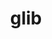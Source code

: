 ---
title: "glib"
layout: cache
categories: [package, develop-2023-11-19]
meta: {"versions": ["2.78.0"], "compilers": ["gcc@=11.1.0", "gcc@=11.4.0", "gcc@=7.5.0", "gcc@=9.4.0", "oneapi@=2023.2.0"], "oss": ["ubuntu18.04", "ubuntu20.04", "ubuntu22.04"], "platforms": ["linux"], "targets": ["neoverse_v1", "ppc64le", "x86_64_v3"], "stacks": ["data-vis-sdk", "e4s", "e4s-neoverse_v1", "e4s-oneapi", "e4s-power", "radiuss", "root", "tutorial"], "num_specs": 7, "num_specs_by_stack": {"root": 7, "radiuss": 1, "e4s-neoverse_v1": 1, "e4s-power": 1, "data-vis-sdk": 1, "e4s": 1, "e4s-oneapi": 1, "tutorial": 1}}
spec_details: [{"hash": "hc7mkpfaibxsbrsv4b4wap7hvsnfsspi", "compiler": "gcc@=7.5.0", "versions": ["2.78.0"], "os": "ubuntu18.04", "platform": "linux", "target": "x86_64_v3", "variants": ["build_system=meson", "buildtype=release", "default_library=shared", "~libmount", "patches=2c25d7b", "~strip", "tracing=none"], "stacks": ["root", "radiuss"], "size": "-", "tarball": "https://binaries.spack.io/releases/develop-2023-11-19/build_cache/linux-ubuntu18.04-x86_64_v3/gcc-7.5.0/glib-2.78.0/linux-ubuntu18.04-x86_64_v3-gcc-7.5.0-glib-2.78.0-hc7mkpfaibxsbrsv4b4wap7hvsnfsspi.spack"}, {"hash": "6ltyqmtudrwanlivdos4ropbbu2x7der", "compiler": "gcc@=11.4.0", "versions": ["2.78.0"], "os": "ubuntu20.04", "platform": "linux", "target": "neoverse_v1", "variants": ["build_system=meson", "buildtype=release", "default_library=shared", "~libmount", "patches=2c25d7b", "~strip", "tracing=none"], "stacks": ["e4s-neoverse_v1", "root"], "size": "-", "tarball": "https://binaries.spack.io/releases/develop-2023-11-19/build_cache/linux-ubuntu20.04-neoverse_v1/gcc-11.4.0/glib-2.78.0/linux-ubuntu20.04-neoverse_v1-gcc-11.4.0-glib-2.78.0-6ltyqmtudrwanlivdos4ropbbu2x7der.spack"}, {"hash": "rgkekewkibmuptitb2tr6q2su5clhazu", "compiler": "gcc@=9.4.0", "versions": ["2.78.0"], "os": "ubuntu20.04", "platform": "linux", "target": "ppc64le", "variants": ["build_system=meson", "buildtype=release", "default_library=shared", "~libmount", "patches=2c25d7b", "~strip", "tracing=none"], "stacks": ["e4s-power", "root"], "size": "-", "tarball": "https://binaries.spack.io/releases/develop-2023-11-19/build_cache/linux-ubuntu20.04-ppc64le/gcc-9.4.0/glib-2.78.0/linux-ubuntu20.04-ppc64le-gcc-9.4.0-glib-2.78.0-rgkekewkibmuptitb2tr6q2su5clhazu.spack"}, {"hash": "evwr3nxj7lwr4cth7oijabdxzqtqwl7a", "compiler": "gcc@=11.1.0", "versions": ["2.78.0"], "os": "ubuntu20.04", "platform": "linux", "target": "x86_64_v3", "variants": ["build_system=meson", "buildtype=release", "default_library=shared", "~libmount", "patches=2c25d7b", "~strip", "tracing=none"], "stacks": ["root", "data-vis-sdk"], "size": "-", "tarball": "https://binaries.spack.io/releases/develop-2023-11-19/build_cache/linux-ubuntu20.04-x86_64_v3/gcc-11.1.0/glib-2.78.0/linux-ubuntu20.04-x86_64_v3-gcc-11.1.0-glib-2.78.0-evwr3nxj7lwr4cth7oijabdxzqtqwl7a.spack"}, {"hash": "3yxppifatr4xhqkdhtk5rqo3ayslyiau", "compiler": "gcc@=11.4.0", "versions": ["2.78.0"], "os": "ubuntu20.04", "platform": "linux", "target": "x86_64_v3", "variants": ["build_system=meson", "buildtype=release", "default_library=shared", "~libmount", "patches=2c25d7b", "~strip", "tracing=none"], "stacks": ["e4s", "root"], "size": "-", "tarball": "https://binaries.spack.io/releases/develop-2023-11-19/build_cache/linux-ubuntu20.04-x86_64_v3/gcc-11.4.0/glib-2.78.0/linux-ubuntu20.04-x86_64_v3-gcc-11.4.0-glib-2.78.0-3yxppifatr4xhqkdhtk5rqo3ayslyiau.spack"}, {"hash": "kiq66wjlygcg3wofmxtf2gdlxmbbqfto", "compiler": "oneapi@=2023.2.0", "versions": ["2.78.0"], "os": "ubuntu20.04", "platform": "linux", "target": "x86_64_v3", "variants": ["build_system=meson", "buildtype=release", "default_library=shared", "~libmount", "patches=2c25d7b", "~strip", "tracing=none"], "stacks": ["root", "e4s-oneapi"], "size": "-", "tarball": "https://binaries.spack.io/releases/develop-2023-11-19/build_cache/linux-ubuntu20.04-x86_64_v3/oneapi-2023.2.0/glib-2.78.0/linux-ubuntu20.04-x86_64_v3-oneapi-2023.2.0-glib-2.78.0-kiq66wjlygcg3wofmxtf2gdlxmbbqfto.spack"}, {"hash": "f5ox3646znm2ov4mw3ghmsirt2wqhx7x", "compiler": "gcc@=11.4.0", "versions": ["2.78.0"], "os": "ubuntu22.04", "platform": "linux", "target": "x86_64_v3", "variants": ["build_system=meson", "buildtype=release", "default_library=shared", "~libmount", "patches=2c25d7b", "~strip", "tracing=none"], "stacks": ["tutorial", "root"], "size": "-", "tarball": "https://binaries.spack.io/releases/develop-2023-11-19/build_cache/linux-ubuntu22.04-x86_64_v3/gcc-11.4.0/glib-2.78.0/linux-ubuntu22.04-x86_64_v3-gcc-11.4.0-glib-2.78.0-f5ox3646znm2ov4mw3ghmsirt2wqhx7x.spack"}]
---